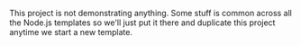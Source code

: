 This project is not demonstrating anything. Some stuff is common across all the Node.js templates so we'll just put it there and duplicate this project anytime we start a new template.

